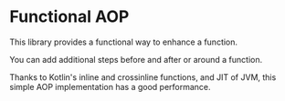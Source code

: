 # Functional AOP

This library provides a functional way to enhance a function. 

You can add additional steps before and after or around a function.

Thanks to Kotlin's inline and crossinline functions, and JIT of JVM, this simple AOP implementation has a good performance.